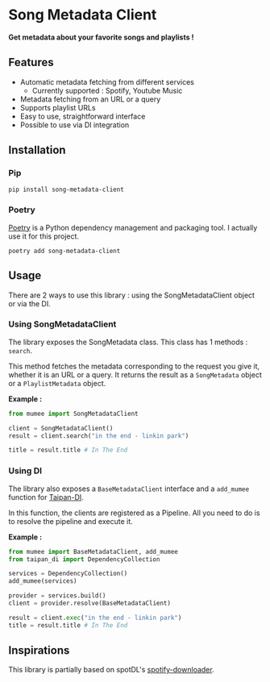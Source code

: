 # Song Metadata Client

**Get metadata about your favorite songs and playlists !**

## Features

 - Automatic metadata fetching from different services
   - Currently supported : Spotify, Youtube Music
 - Metadata fetching from an URL or a query
 - Supports playlist URLs
 - Easy to use, straightforward interface
 - Possible to use via DI integration

## Installation

### Pip

```
pip install song-metadata-client
```

### Poetry

[Poetry](https://python-poetry.org/) is a Python dependency management and packaging tool. I actually use it for this project.

```
poetry add song-metadata-client
```

## Usage

There are 2 ways to use this library : using the SongMetadataClient object or via the DI.

### Using SongMetadataClient

The library exposes the SongMetadata class. This class has 1 methods : `search`.

This method fetches the metadata corresponding to the request you give it, whether it is an URL or a query. It returns the result as a `SongMetadata` object or a `PlaylistMetadata` object.

**Example :**

```python
from mumee import SongMetadataClient

client = SongMetadataClient()
result = client.search("in the end - linkin park")

title = result.title # In The End
```

### Using DI

The library also exposes a `BaseMetadataClient` interface and a `add_mumee` function for [Taipan-DI](https://github.com/Billuc/Taipan-DI).

In this function, the clients are registered as a Pipeline. All you need to do is to resolve the pipeline and execute it.

**Example :**

```python
from mumee import BaseMetadataClient, add_mumee
from taipan_di import DependencyCollection

services = DependencyCollection()
add_mumee(services)

provider = services.build()
client = provider.resolve(BaseMetadataClient)

result = client.exec("in the end - linkin park")
title = result.title # In The End
```

## Inspirations

This library is partially based on spotDL's [spotify-downloader](https://github.com/spotDL/spotify-downloader).
